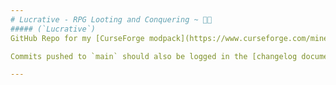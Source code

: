 ```yaml
---
# Lucrative - RPG Looting and Conquering ~ 💎✨
##### (`Lucrative`)
GitHub Repo for my [CurseForge modpack](https://www.curseforge.com/minecraft/modpacks/lucrative) of the same name. Used for version control and cloud sync.

Commits pushed to `main` should also be logged in the [changelog document](https://docs.google.com/document/d/1hfyX-cWdZkWtWKBZpo2ZQqECP3kd-3kbRFM_24hmZBo/edit?usp=sharing).

---
```

